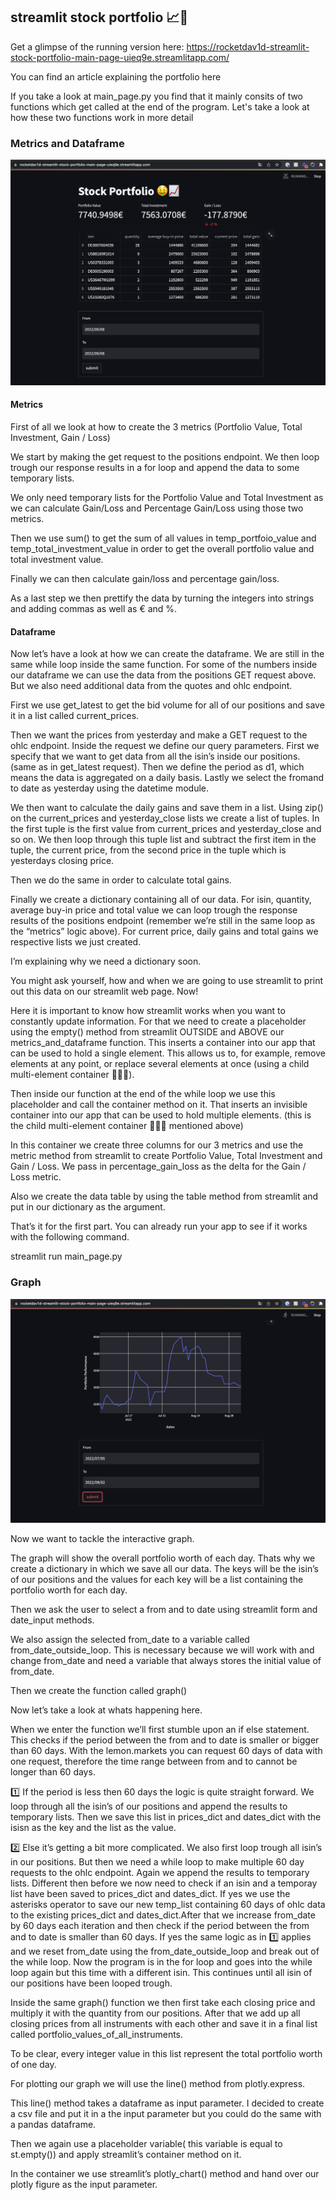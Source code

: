 ## streamlit stock portfolio 📈🤑

Get a glimpse of the running version here:
https://rocketdav1d-streamlit-stock-portfolio-main-page-uieq9e.streamlitapp.com/

You can find an article explaining the portfolio here

If you take a look at main_page.py you find that it mainly consits of two functions which get called at the end of the program.
Let's take a look at how these two functions work in more detail

### Metrics and Dataframe ###

![](images/metrics%20%26%20dataframe.png)

#### Metrics ####

First of all we look at how to create the 3 metrics (Portfolio Value, Total Investment, Gain / Loss)

We start by making the get request to the positions endpoint. We then loop trough our response results in a for loop and append the data to some temporary lists. 

We only need temporary lists for the Portfolio Value and Total Investment as we can calculate Gain/Loss and Percentage Gain/Loss using those two metrics.

Then we use sum() to get the sum of all values in temp_portfoio_value and temp_total_investment_value in order to get the overall portfolio value and total investment value. 

Finally we can then calculate gain/loss and percentage gain/loss.

As a last step we then prettify the data by turning the integers into strings and adding commas as well as € and %.


#### Dataframe ####

Now let’s have a look at how we can create the dataframe. We are still in the same while loop inside the same function. For some of the numbers inside our dataframe we can use the data from the positions GET request above. But we also need additional data from the quotes and ohlc endpoint. 

First we use get_latest to get the bid volume for all of our positions and save it in a list called current_prices. 

Then we want the prices from yesterday and make a GET request to the ohlc endpoint. Inside the request we define our query parameters. First we specify that we want to get data from all the isin’s inside our positions. (same as in get_latest request). Then we define the period as d1, which means the data is aggregated on a daily basis. Lastly we select the fromand to date as yesterday using the datetime module.

We then want to calculate the daily gains and save them in a list. Using zip() on the current_prices and yesterday_close lists we create a list of tuples. In the first tuple is the first value from current_prices and yesterday_close and so on. We then loop through this tuple list and subtract the first item in the tuple, the current price, from the second price in the tuple which is yesterdays closing price.

Then we do the same in order to calculate total gains.

Finally we create a dictionary containing all of our data. For isin, quantity, average buy-in price and total value we can loop trough the response results of the positions endpoint (remember we’re still in the same loop as the “metrics” logic above). For current price, daily gains and total gains we respective lists we just created. 

I’m explaining why we need a dictionary soon.


You might ask yourself, how and when we are going to use streamlit to print out this data on our streamlit web page. Now! 

Here it is important to know how streamlit works when you want to constantly update information. For that we need to create a placeholder using the empty() method from streamlit OUTSIDE and ABOVE our metrics_and_dataframe function. This inserts a container into our app that can be used to hold a single element. This allows us to, for example, remove elements at any point, or replace several elements at once (using a child multi-element container 👨‍👩‍👦).


Then inside our function at the end of the while loop we use this placeholder and call the container method on it. That inserts an invisible container into our app that can be used to hold multiple elements. (this is the child multi-element container 👨‍👩‍👦 mentioned above) 

In this container we create three columns for our 3 metrics and use the metric method from streamlit to create Portfolio Value, Total Investment and Gain / Loss. We pass in percentage_gain_loss as the delta for the Gain / Loss metric.

Also we create the data table by using the table method from streamlit and put in our dictionary as the argument.


That’s it for the first part. You can already run your app to see if it works with the following command.

streamlit run main_page.py


### Graph ###

![](images/portfolio%20performance%20graph%20.png)

Now we want to tackle the interactive graph. 

The graph will show the overall portfolio worth of each day. Thats why we create a dictionary in which we save all our data. The keys will be the isin’s of our positions and the values for each key will be a list containing the portfolio worth for each day. 


 Then we ask the user to select a from and to date using streamlit form and date_input methods. 

We also assign the selected from_date to a variable called from_date_outside_loop. This is necessary because we will work with and change from_date and need a variable that always stores the initial value of from_date.


Then we create the function called graph()


Now let’s take a look at whats happening here. 

When we enter the function we’ll first stumble upon an if else statement. This checks if the period between the from and to date is smaller or bigger than 60 days. With the lemon.markets you can request 60 days of data with one request, therefore the time range between from and to cannot be longer than 60 days.

1️⃣ If the period is less then 60 days the logic is quite straight forward. We loop through all the isin’s of our positions and append the results to temporary lists. Then we save this list in prices_dict and dates_dict with the isisn as the key and the list as the value.

2️⃣ Else it’s getting a bit more complicated. We also first loop trough all isin’s in our positions. But then we need a while loop to make multiple 60 day requests to the ohlc endpoint. Again we append the results to temporary lists. Different then before we now need to check if an isin and a temporay list have been saved to prices_dict and dates_dict. If yes we use the asterisks operator to save our new temp_list containing 60 days of ohlc data to the existing prices_dict and dates_dict.After that we increase from_date by 60 days each iteration and then check if the period between the from and to date is smaller than 60 days. If yes the same logic as in 1️⃣ applies and we reset from_date using the from_date_outside_loop and break out of the while loop. Now the program is in the for loop and goes into the while loop again but this time with a different isin. This continues until all isin of our positions have been looped trough.


Inside the same graph() function we then first take each closing price and multiply it with the quantity from our positions. After that we add up all closing prices from all instruments with each other and save it in a final list called portfolio_values_of_all_instruments. 

To be clear, every integer value in this list represent the total portfolio worth of one day. 


For plotting our graph we will use the line() method from plotly.express. 

This line() method takes a dataframe as input parameter. I decided to create a csv file and put it in a the input parameter but you could do the same with a pandas dataframe. 

Then we again use a placeholder variable( this variable is equal to st.empty()) and apply streamlit’s container method on it.

In the container we use streamlit’s plotly_chart() method and hand over our plotly figure as the input parameter.
